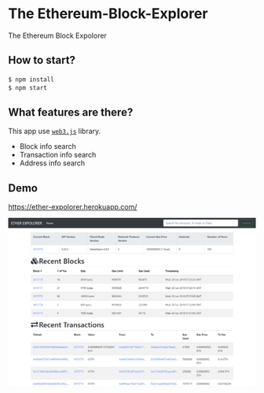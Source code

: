 #  The Ethereum-Block-Explorer
The Ethereum Block Expolorer

## How to start?
```bash
$ npm install
$ npm start
```

## What features are there?
This app use [`web3.js`](https://github.com/ethereum/web3.js/) library.

* Block info search 
* Transaction info search 
* Address info search 

## Demo
https://ether-expolorer.herokuapp.com/

![](screenshot.png)